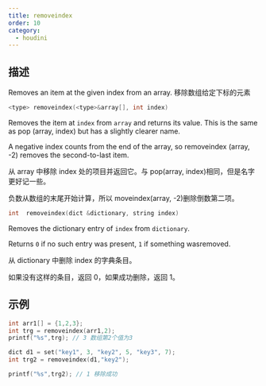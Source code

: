 ```yaml
---
title: removeindex
order: 10
category:
  - houdini
---
```


## 描述

Removes an item at the given index from an array. 移除数组给定下标的元素

```c
<type> removeindex(<type>&array[], int index)
```

Removes the item at `index` from `array` and returns its value. This is the
same as pop (array, index) but has a slightly clearer name.

A negative index counts from the end of the array, so removeindex (array, -2) removes the second-to-last item.

从 array 中移除 index 处的项目并返回它。与 pop(array, index)相同，但是名字更好记一些。

负数从数组的末尾开始计算，所以 moveindex(array, -2)删除倒数第二项。

```c
int  removeindex(dict &dictionary, string index)
```

Removes the dictionary entry of `index` from `dictionary`.

Returns `0` if no such entry was present, `1` if something wasremoved.

从 dictionary 中删除 index 的字典条目。

如果没有这样的条目，返回 0，如果成功删除，返回 1。

## 示例

```c
int arr1[] = {1,2,3};
int trg = removeindex(arr1,2);
printf("%s",trg); // 3 数组第2个值为3

dict d1 = set("key1", 3, "key2", 5, "key3", 7);
int trg2 = removeindex(d1,"key2");

printf("%s",trg2); // 1 移除成功
```
